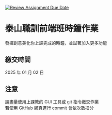 [![Review Assignment Due Date](https://classroom.github.com/assets/deadline-readme-button-22041afd0340ce965d47ae6ef1cefeee28c7c493a6346c4f15d667ab976d596c.svg)](https://classroom.github.com/a/OstRl8jr)
# 泰山職訓前端班時鐘作業
發揮創意美化你上課完成的時鐘，並試著加入更多功能  

## 繳交時間
2025 年 01 月 02 日

## 注意
請盡量使用上課教的 GUI 工具或 git 指令繳交作業  
若使用 GitHub 網頁進行 commit 會依次數扣分

